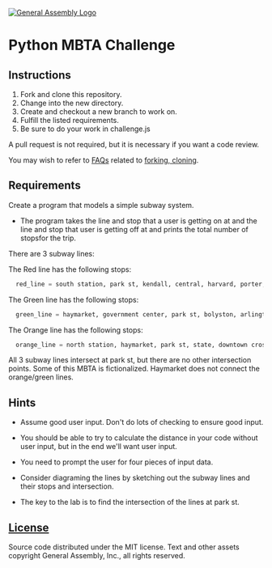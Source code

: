 [![General Assembly Logo](https://camo.githubusercontent.com/1a91b05b8f4d44b5bbfb83abac2b0996d8e26c92/687474703a2f2f692e696d6775722e636f6d2f6b6538555354712e706e67)](https://generalassemb.ly/education/web-development-immersive)

# Python MBTA Challenge

## Instructions

1. Fork and clone this repository.
2. Change into the new directory.
3. Create and checkout a new branch to work on.
4. Fulfill the listed requirements.
5. Be sure to do your work in challenge.js

A pull request is not required, but it is necessary if you want a code review.

You may wish to refer to [FAQs](https://github.com/ga-wdi-boston/meta/wiki/)
related to [forking,
cloning](https://github.com/ga-wdi-boston/meta/wiki/ForkAndClone).

## Requirements

Create a program that models a simple subway system.

- The program takes the line and stop that a user is getting on at and the
  line and stop that user is getting off at and prints the total number of
  stopsfor the trip.

There are 3 subway lines:

The Red line has the following stops:

```py
  red_line = south station, park st, kendall, central, harvard, porter, davis, alewife
```

The Green line has the following stops:

```py
  green_line = haymarket, government center, park st, bolyston, arlington, copley
```

The Orange line has the following stops:

```py
  orange_line = north station, haymarket, park st, state, downtown crossing, chinatown, back bay, forest hills
```

All 3 subway lines intersect at park st, but there are no other intersection points. Some of this MBTA is fictionalized. Haymarket does not connect the
orange/green lines.

## Hints

- Assume good user input. Don't do lots of checking to ensure good input.

- You should be able to try to calculate the distance in your code without
  user input, but in the end we'll want user input.

- You need to prompt the user for four pieces of input data.

- Consider diagraming the lines by sketching out the subway lines and their
  stops and intersection.

- The key to the lab is to find the intersection of the lines at park st.

## [License](LICENSE)

Source code distributed under the MIT license. Text and other assets copyright
General Assembly, Inc., all rights reserved.
